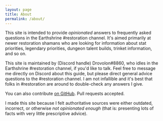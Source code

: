 ```yaml
---
layout: page
title: About
permalink: /about/
---
```


This site is intended to provide *opinionated* answers to frequently asked questions in the Earthshrine #restoration
channel. It's aimed primarily at newer restoration shamans who are looking for information about stat priorities,
legendary priorities, dungeon talent builds, trinket information, and so on.

This site is maintained by (Discord handle) Drovolon#8860, who idles in the Earthshrine #restoration channel, if you'd
like to talk. Feel free to message me directly on Discord about this guide, but please direct general advice questions
to the #restoration channel. I am not infallible and it's best that folks in #restoration are around to double-check any
answers I give.

You can also contribute [on GitHub](https://github.com/Drovolon/rsham-faq). Pull requests accepted.

I made this site because I felt authoritative sources were either outdated, incorrect, or otherwise *not opinionated
enough* (that is: presenting lots of facts with very little prescriptive advice).

